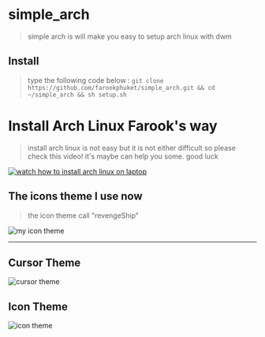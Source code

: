 # simple_arch
> simple arch is will make you easy to setup arch linux with dwm 






## Install 

> type the following code below : 
> `git clone https://github.com/farookphuket/simple_arch.git && cd ~/simple_arch && sh setup.sh`



# Install Arch Linux Farook's way
> install arch linux is not easy but it is not either difficult so please 
> check this video! it's maybe can help you some.
> good luck


[![watch how to install arch linux on laptop](http://img.youtube.com/vi/yD3ub-qQGZY/0.jpg)](http://www.youtube.com/watch?v=yD3ub-qQGZY "")



## The icons theme I use now

> the icon theme call "revengeShip"


[regen_blue]:https://i.ibb.co/sRnBBTS/2021-04-28-icons.png

![my icon theme][regen_blue]


---

[cursor_theme]:https://i.ibb.co/J581Fxb/Cursor-themes.png

[icon_theme]:https://i.ibb.co/zGRGnJm/Cursor-themes-1.png


## Cursor Theme


![cursor theme][cursor_theme]




## Icon Theme

![icon theme][icon_theme]
